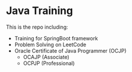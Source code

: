 # Java Training

This is the repo including: 
- Training for SpringBoot framework
- Problem Solving on LeetCode
- Oracle Certificate of Java Programmer (OCJP)
    - OCAJP (Associate)
    - OCPJP (Professional)